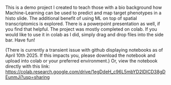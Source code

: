 This is a demo project I created to teach those with a bio background how Machine-Learning can be used to predict and map target phenotypes in a histo slide. The additional benefit of using ML on top of spatial transcriptomics is explored. There is a powerpoint presentation as well, if you find that helpful. The project was mostly completed on colab. If you would like to use it in colab as I did, simply drag and drop files into the side bar. Have fun!

(There is currently a transient issue with github displaying notebooks as of April 10th 2025. If this impacts you, please download the notebook and upload into colab or your preferred environment.) Or, view the notebook directly with this link: https://colab.research.google.com/drive/1egDdeH_c96L5mbYD2IDlCD38gDEunmJi?usp=sharing
